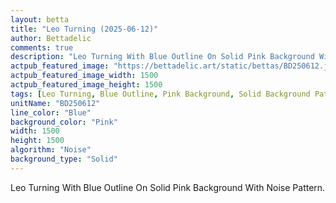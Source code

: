 ```yaml
---
layout: betta
title: "Leo Turning (2025-06-12)"
author: Bettadelic
comments: true
description: "Leo Turning With Blue Outline On Solid Pink Background With Noise Pattern."
actpub_featured_image: "https://bettadelic.art/static/bettas/BD250612.jpg"
actpub_featured_image_width: 1500
actpub_featured_image_height: 1500
tags: [Leo Turning, Blue Outline, Pink Background, Solid Background Pattern, Noise Pattern, June 2025]
unitName: "BD250612"
line_color: "Blue"
background_color: "Pink"
width: 1500
height: 1500
algorithm: "Noise"
background_type: "Solid"
---
```


Leo Turning With Blue Outline On Solid Pink Background With Noise Pattern.
